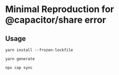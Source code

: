 # Minimal Reproduction for @capacitor/share error

## Usage

`yarn install --frozen-lockfile`

`yarn generate`

`npx cap sync`
